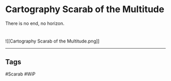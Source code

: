 # Cartography Scarab of the Multitude
There is no end, no horizon.

#
![[Cartography Scarab of the Multitude.png]]

---
## Tags
#Scarab
#WiP 